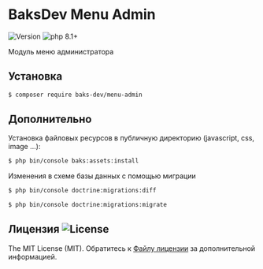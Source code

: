 # BaksDev Menu Admin

![Version](https://img.shields.io/badge/version-6.3.1-blue) ![php 8.1+](https://img.shields.io/badge/php-min%208.1-red.svg)

Модуль меню администратора

## Установка

``` bash
$ composer require baks-dev/menu-admin
```

## Дополнительно

Установка файловых ресурсов в публичную директорию (javascript, css, image ...):

``` bash
$ php bin/console baks:assets:install
```

Изменения в схеме базы данных с помощью миграции

``` bash
$ php bin/console doctrine:migrations:diff

$ php bin/console doctrine:migrations:migrate
```

## Лицензия ![License](https://img.shields.io/badge/MIT-green)

The MIT License (MIT). Обратитесь к [Файлу лицензии](LICENSE.md) за дополнительной информацией.


